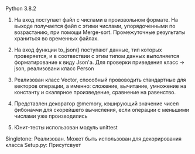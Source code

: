 Python 3.8.2

1. На вход поступает файл с числами в произвольном формате. На выходе получается файл с этими числами, упорядоченными по возрастанию, при помощи Merge-sort. Промежуточные результаты храниться во временных файлах.

2. На вход функции to_json() поступают данные, тип которых проверяется, и в соотвествии с этим типом данных выполняется форматирование к виду Json'а. Для проверки приведения класс -> json, реализовани класс Person

3. Реализован класс Vector, способный прововодить стандартные для векторов операции, а именно: сложение, вычитание, умножение на константу и скалярное произведение, сравнение на равенство.

4. Представлен декоратор @memory, кэширующий значение чисел фибоначчи для скорейшего вычисления, если операции с меньшими числами уже производились

5. Юнит-тесты использован модуль unittest

Singletone: Реализован. Может быть использован для декорирования класса
Setup.py: Присутсвует